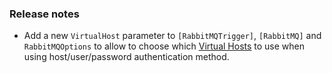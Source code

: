 ### Release notes

- Add a new `VirtualHost` parameter to `[RabbitMQTrigger]`, `[RabbitMQ]` and `RabbitMQOptions` to allow to choose which [Virtual Hosts](https://www.rabbitmq.com/vhosts.html) to use when using host/user/password authentication method.